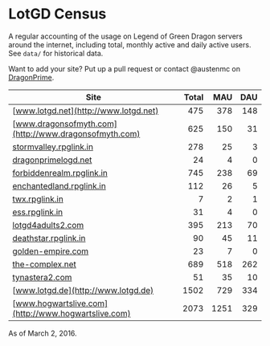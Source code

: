 # LotGD Census
A regular accounting of the usage on Legend of Green Dragon servers around the internet, including total, monthly active and daily active users. See `data/` for historical data.

Want to add your site? Put up a pull request or contact @austenmc on [DragonPrime](http://dragonprime.net).


Site | Total | MAU | DAU
--- | ---:| ---:| ---:
[www.lotgd.net](http://www.lotgd.net)|475|378|148
[www.dragonsofmyth.com](http://www.dragonsofmyth.com)|625|150|31
[stormvalley.rpglink.in](http://stormvalley.rpglink.in)|278|25|3
[dragonprimelogd.net](http://dragonprimelogd.net)|24|4|0
[forbiddenrealm.rpglink.in](http://forbiddenrealm.rpglink.in)|745|238|69
[enchantedland.rpglink.in](http://enchantedland.rpglink.in)|112|26|5
[twx.rpglink.in](http://twx.rpglink.in)|7|2|1
[ess.rpglink.in](http://ess.rpglink.in)|31|4|0
[lotgd4adults2.com](http://lotgd4adults2.com)|395|213|70
[deathstar.rpglink.in](http://deathstar.rpglink.in)|90|45|11
[golden-empire.com](http://golden-empire.com)|23|7|0
[the-complex.net](http://the-complex.net)|689|518|262
[tynastera2.com](http://tynastera2.com)|51|35|10
[www.lotgd.de](http://www.lotgd.de)|1502|729|334
[www.hogwartslive.com](http://www.hogwartslive.com)|2073|1251|329

As of March 2, 2016.
